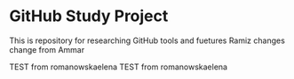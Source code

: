 # GitHub Study Project
This is repository for researching GitHub tools and fuetures
Ramiz changes
change from Ammar


TEST from romanowskaelena
TEST from romanowskaelena